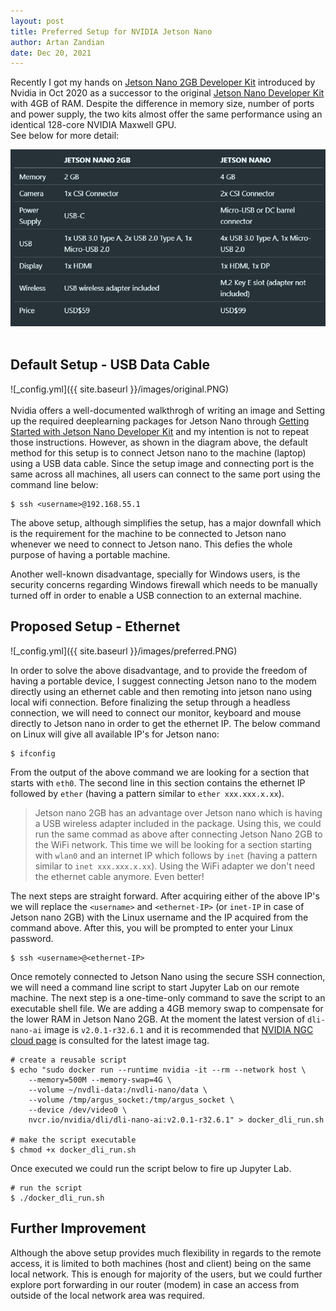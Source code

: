 ```yaml
---
layout: post
title: Preferred Setup for NVIDIA Jetson Nano
author: Artan Zandian
date: Dec 20, 2021
---
```


Recently I got my hands on [Jetson Nano 2GB Developer Kit](https://www.nvidia.com/en-us/autonomous-machines/embedded-systems/jetson-nano/education-projects/) introduced by Nvidia in Oct 2020 as a successor to the original [Jetson Nano Developer Kit](https://developer.nvidia.com/embedded/jetson-nano-developer-kit) with 4GB of RAM. Despite the difference in memory size, number of ports and power supply, the two kits almost offer the same performance using an identical 128-core NVIDIA Maxwell GPU.   
See below for more detail:


<center><img src = "https://github.com/artanzand/artanzand.github.io/blob/master/_posts/img/nano_compare.PNG?raw=True"></center>

<br>  

## Default Setup - USB Data Cable

![_config.yml]({{ site.baseurl }}/images/original.PNG)  
<br>
Nvidia offers a well-documented walkthrogh of writing an image and Setting up the required deeplearning packages for Jetson Nano through [Getting Started with Jetson Nano Developer Kit](https://developer.nvidia.com/embedded/learn/get-started-jetson-nano-2gb-devkit#write) and my intention is not to repeat those instructions. However, as shown in the diagram above, the default method for this setup is to connect Jetson nano to the machine (laptop) using a USB data cable. Since the setup image and connecting port is the same across all machines, all users can connect to the same port using the command line below: 

```console
$ ssh <username>@192.168.55.1
```
The above setup, although simplifies the setup, has a major downfall which is the requirement for the machine to be connected to Jetson nano whenever we need to connect to Jetson nano. This defies the whole purpose of having a portable machine.

Another well-known disadvantage, specially for Windows users, is the security concerns regarding Windows firewall which needs to be manually turned off in order to enable a USB connection to an external machine.
<br> 

## Proposed Setup - Ethernet

![_config.yml]({{ site.baseurl }}/images/preferred.PNG)
<br>

In order to solve the above disadvantage, and to provide the freedom of having a portable device, I suggest connecting Jetson nano to the modem directly using an ethernet cable and then remoting into jetson nano using local wifi connection. Before finalizing the setup through a headless connection, we will need to connect our monitor, keyboard and mouse directly to Jetson nano in order to get the ethernet IP. The below command on Linux will give all available IP's for Jetson nano:
```console
$ ifconfig
```
From the output of the above command we are looking for a section that starts with `eth0`. The second line in this section contains the ethernet IP followed by `ether` (having a pattern similar to `ether xxx.xxx.x.xx`).

> Jetson nano 2GB has an advantage over Jetson nano which is having a USB wireless adapter included in the package. Using this, we could run the same commad as above after connecting Jetson Nano 2GB to the WiFi network. This time we will be looking for a section starting with `wlan0` and an internet IP which follows by `inet` (having a pattern similar to `inet xxx.xxx.x.xx`). Using the WiFi adapter we don't need the ethernet cable anymore. Even better!

The next steps are straight forward. After acquiring either of the above IP's we will replace the `<username>` and `<ethernet-IP>` (or `inet-IP` in case of Jetson nano 2GB) with the Linux username and the IP acquired from the command above. After this, you will be prompted to enter your Linux password.
```console
$ ssh <username>@<ethernet-IP>
```
Once remotely connected to Jetson Nano using the secure SSH connection, we will need a command line script to start Jupyter Lab on our remote machine. The next step is a one-time-only command to save the script to an executable shell file. We are adding a 4GB memory swap to compensate for the lower RAM in Jetson Nano 2GB. At the moment the latest version of `dli-nano-ai` image is `v2.0.1-r32.6.1` and it is recommended that [NVIDIA NGC cloud page](https://catalog.ngc.nvidia.com/orgs/nvidia/teams/dli/containers/dli-nano-ai) is consulted for the latest image tag.

```console
# create a reusable script
$ echo "sudo docker run --runtime nvidia -it --rm --network host \
    --memory=500M --memory-swap=4G \
    --volume ~/nvdli-data:/nvdli-nano/data \
    --volume /tmp/argus_socket:/tmp/argus_socket \
    --device /dev/video0 \
    nvcr.io/nvidia/dli/dli-nano-ai:v2.0.1-r32.6.1" > docker_dli_run.sh

# make the script executable
$ chmod +x docker_dli_run.sh
```

Once executed we could run the script below to fire up Jupyter Lab.
```console
# run the script
$ ./docker_dli_run.sh
```

## Further Improvement
Although the above setup provides much flexibility in regards to the remote access, it is limited to both machines (host and client) being on the same local network. This is enough for majority of the users, but we could further explore port forwarding in our router (modem) in case an access from outside of the local network area was required.  

